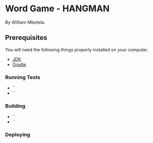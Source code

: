 # Word Game - HANGMAN
By William Mbotela.
## Prerequisites

You will need the following things properly installed on your computer.

* [JDK](https://java.com/en/download/)
* [Gradle](https://gradle.org/install)

### Running Tests

* ``
* ``

### Building

* ``
* `` 

### Deploying

